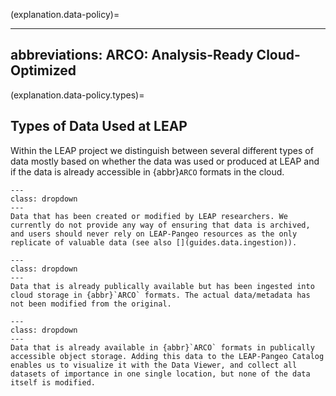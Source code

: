 (explanation.data-policy)=

---
abbreviations:
  ARCO: Analysis-Ready Cloud-Optimized
---

(explanation.data-policy.types)=

## Types of Data Used at LEAP

Within the LEAP project we distinguish between several different types of data mostly based on whether the data was used or produced at LEAP and if the data is already accessible in {abbr}`ARCO` formats in the cloud.

```{admonition} LEAP produced
---
class: dropdown
---
Data that has been created or modified by LEAP researchers. We currently do not provide any way of ensuring that data is archived, and users should never rely on LEAP-Pangeo resources as the only replicate of valuable data (see also [](guides.data.ingestion)).
```

```{admonition} LEAP ingested
---
class: dropdown
---
Data that is already publically available but has been ingested into cloud storage in {abbr}`ARCO` formats. The actual data/metadata has not been modified from the original.
```

```{admonition} LEAP curated
---
class: dropdown
---
Data that is already available in {abbr}`ARCO` formats in publically accessible object storage. Adding this data to the LEAP-Pangeo Catalog enables us to visualize it with the Data Viewer, and collect all datasets of importance in one single location, but none of the data itself is modified.
```
